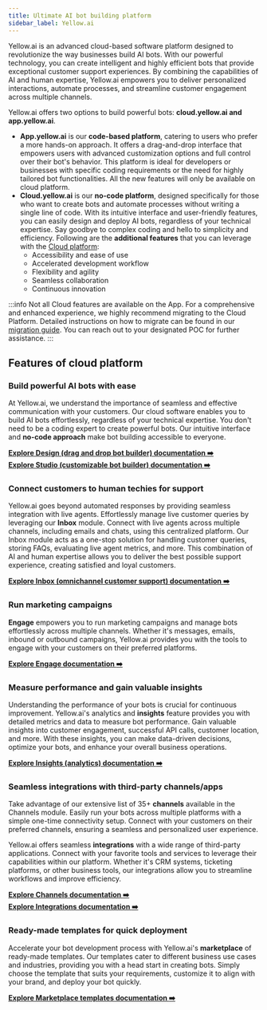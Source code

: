 ```yaml
---
title: Ultimate AI bot building platform
sidebar_label: Yellow.ai
---
```


Yellow.ai is an advanced cloud-based software platform designed to revolutionize the way businesses build AI bots. With our powerful technology, you can create intelligent and highly efficient bots that provide exceptional customer support experiences. By combining the capabilities of AI and human expertise, Yellow.ai empowers you to deliver personalized interactions, automate processes, and streamline customer engagement across multiple channels.

Yellow.ai offers two options to build powerful bots: **cloud.yellow.ai and app.yellow.ai**.


- **App.yellow.ai** is our **code-based platform**, catering to users who prefer a more hands-on approach. It offers a drag-and-drop interface that empowers users with advanced customization options and full control over their bot's behavior. This platform is ideal for developers or businesses with specific coding requirements or the need for highly tailored bot functionalities. All the new features will only be available on cloud platform.
- **Cloud.yellow.ai** is our **no-code platform**, designed specifically for those who want to create bots and automate processes without writing a single line of code. With its intuitive interface and user-friendly features, you can easily design and deploy AI bots, regardless of your technical expertise. Say goodbye to complex coding and hello to simplicity and efficiency. Following are the **additional features** that you can leverage with the [Cloud platform](https://docs.yellow.ai/docs/platform_concepts/engagement/outbound/notification-engine#21-request-information):
    - Accessibility and ease of use
    - Accelerated development workflow
    - Flexibility and agility
    - Seamless collaboration
    - Continuous innovation

:::info
Not all Cloud features are available on the App. For a comprehensive and enhanced experience, we highly recommend migrating to the Cloud Platform. Detailed instructions on how to migrate can be found in our [migration guide](https://docs.yellow.ai/docs/cookbooks/migration-guide). You can reach out to your designated POC for further assistance.
:::

## Features of cloud platform

### Build powerful AI bots with ease

At Yellow.ai, we understand the importance of seamless and effective communication with your customers. Our cloud software enables you to build AI bots effortlessly, regardless of your technical expertise. You don't need to be a coding expert to create powerful bots. Our intuitive interface and **no-code approach** make bot building accessible to everyone.

[**Explore Design (drag and drop bot builder) documentation :arrow_right:**](https://docs.yellow.ai/docs/platform_concepts/design/conversation-design)      
[**Explore Studio (customizable bot builder) documentation :arrow_right:**](https://docs.yellow.ai/docs/platform_concepts/studio/overview)

### Connect customers to human techies for support

Yellow.ai goes beyond automated responses by providing seamless integration with live agents. Effortlessly manage live customer queries by leveraging our **Inbox** module. Connect with live agents across multiple channels, including emails and chats, using this centralized platform. Our Inbox module acts as a one-stop solution for handling customer queries, storing FAQs, evaluating live agent metrics, and more. This combination of AI and human expertise allows you to deliver the best possible support experience, creating satisfied and loyal customers.

[**Explore Inbox (omnichannel customer support) documentation :arrow_right:**](https://docs.yellow.ai/docs/platform_concepts/inbox)


### Run marketing campaigns 

**Engage** empowers you to run marketing campaigns and manage bots effortlessly across multiple channels. Whether it's messages, emails, inbound or outbound campaigns, Yellow.ai provides you with the tools to engage with your customers on their preferred platforms. 

[**Explore Engage documentation :arrow_right:**](https://docs.yellow.ai/docs/platform_concepts/engagement/engage)

### Measure performance and gain valuable insights

Understanding the performance of your bots is crucial for continuous improvement. Yellow.ai's analytics and **insights** feature provides you with detailed metrics and data to measure bot performance. Gain valuable insights into customer engagement, successful API calls, customer location, and more. With these insights, you can make data-driven decisions, optimize your bots, and enhance your overall business operations.

[**Explore Insights (analytics) documentation :arrow_right:**](https://docs.yellow.ai/docs/platform_concepts/growth/introductiontoinsights)


### Seamless integrations with third-party channels/apps

Take advantage of our extensive list of 35+ **channels** available in the Channels module. Easily run your bots across multiple platforms with a simple one-time connectivity setup. Connect with your customers on their preferred channels, ensuring a seamless and personalized user experience.

Yellow.ai offers seamless **integrations** with a wide range of third-party applications. Connect with your favorite tools and services to leverage their capabilities within our platform. Whether it's CRM systems, ticketing platforms, or other business tools, our integrations allow you to streamline workflows and improve efficiency.


[**Explore Channels documentation :arrow_right:**](https://docs.yellow.ai/docs/platform_concepts/channelConfiguration/overview)        
[**Explore Integrations documentation :arrow_right:**](https://docs.yellow.ai/docs/platform_concepts/appConfiguration/overview)


### Ready-made templates for quick deployment

Accelerate your bot development process with Yellow.ai's **marketplace** of ready-made templates. Our templates cater to different business use cases and industries, providing you with a head start in creating bots. Simply choose the template that suits your requirements, customize it to align with your brand, and deploy your bot quickly.

[**Explore Marketplace templates documentation :arrow_right:**](https://docs.yellow.ai/docs/platform_concepts/Getting%20Started/marketplaceintro)



